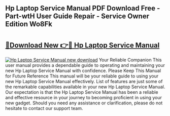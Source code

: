 ## Hp Laptop Service Manual PDF Download Free - Part-wtH User Guide Repair - Service Owner Edition Wo8Fk

# <h2><a href="http://bc32681.oget.top/?id=Hp+Laptop+Service+Manual">🔗Download New 👉🔴 Hp Laptop Service Manual</a></h2>

[![Hp Laptop Service Manual new download](https://i.imgur.com/5g1atiW.png)](http://bc32681.oget.top/?id=Hp+Laptop+Service+Manual)
Your Reliable Companion This user manual provides a dependable guide to operating and maintaining your new Hp Laptop Service Manual with confidence. Please Keep This Manual for Future Reference This manual will be your reliable guide to using your new Hp Laptop Service Manual effectively. List of features are just some of the remarkable capabilities available in your new Hp Laptop Service Manual. Our expectation is that the Hp Laptop Service Manual has been a reliable and effective resource in your journey to becoming proficient in using your new gadget. Should you need any assistance or clarification, please do not hesitate to contact our support team.
